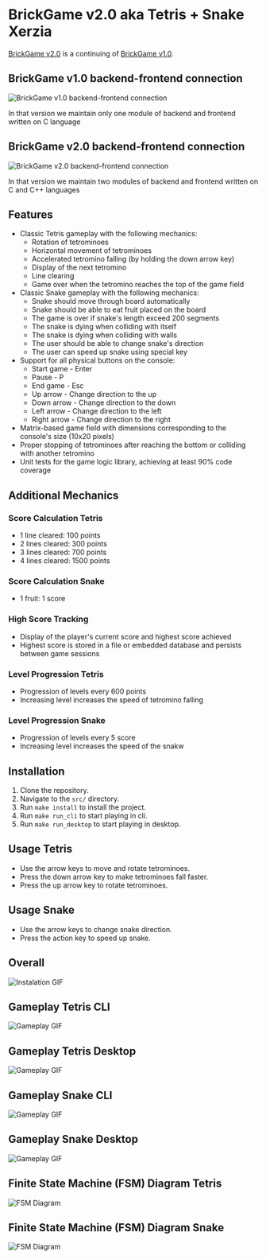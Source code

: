 # BrickGame v2.0 aka Tetris + Snake Xerzia

[BrickGame v2.0](https://github.com/Asya11001/cpp-brickgame-snake-xenzia-1) is a continuing of [BrickGame v1.0](https://github.com/Asya11001/c-brickgame-tetris-1).
## BrickGame v1.0 backend-frontend connection
![BrickGame v1.0 backend-frontend connection](dvi/media/backend-frontend-connection/brick-game-v-1.png)

In that version we maintain only one module of backend and frontend written on C language


## BrickGame v2.0 backend-frontend connection
![BrickGame v2.0 backend-frontend connection](dvi/media/backend-frontend-connection/brick-game-v-2.png)

In that version we maintain two modules of backend and frontend written on C and C++ languages

## Features

- Classic Tetris gameplay with the following mechanics:
    - Rotation of tetrominoes
    - Horizontal movement of tetrominoes
    - Accelerated tetromino falling (by holding the down arrow key)
    - Display of the next tetromino
    - Line clearing
    - Game over when the tetromino reaches the top of the game field
- Classic Snake gameplay with the following mechanics:
    - Snake should move through board automatically
    - Snake should be able to eat fruit placed on the board
    - The game is over if snake's length exceed 200 segments
    - The snake is dying when colliding with itself
    - The snake is dying when colliding with walls
    - The user should be able to change snake's direction
    - The user can speed up snake using special key
- Support for all physical buttons on the console:
    - Start game - Enter
    - Pause - P
    - End game - Esc
    - Up arrow - Change direction to the up
    - Down arrow - Change direction to the down
    - Left arrow - Change direction to the left
    - Right arrow - Change direction to the right
- Matrix-based game field with dimensions corresponding to the console's size (10x20 pixels)
- Proper stopping of tetrominoes after reaching the bottom or colliding with another tetromino
- Unit tests for the game logic library, achieving at least 90% code coverage

## Additional Mechanics

### Score Calculation Tetris

- 1 line cleared: 100 points
- 2 lines cleared: 300 points
- 3 lines cleared: 700 points
- 4 lines cleared: 1500 points

### Score Calculation Snake

- 1 fruit: 1 score

### High Score Tracking

- Display of the player's current score and highest score achieved
- Highest score is stored in a file or embedded database and persists between game sessions

### Level Progression Tetris

- Progression of levels every 600 points
- Increasing level increases the speed of tetromino falling

### Level Progression Snake

- Progression of levels every 5 score
- Increasing level increases the speed of the snakw

## Installation

1. Clone the repository.
2. Navigate to the `src/` directory.
3. Run `make install` to install the project.
4. Run `make run_cli` to start playing in cli.
5. Run `make run_desktop` to start playing in desktop.

## Usage Tetris

- Use the arrow keys to move and rotate tetrominoes.
- Press the down arrow key to make tetrominoes fall faster.
- Press the up arrow key to rotate tetrominoes.

## Usage Snake

- Use the arrow keys to change snake direction.
- Press the action key to speed up snake.

## Overall

![Instalation GIF](dvi/media/installation.gif)

## Gameplay Tetris CLI

![Gameplay GIF](dvi/media/gameplay_cli_tetris.gif)

## Gameplay Tetris Desktop

![Gameplay GIF](dvi/media/gameplay_desktop_tetris.gif)

## Gameplay Snake CLI

![Gameplay GIF](dvi/media/gameplay_cli_snake.gif)

## Gameplay Snake Desktop

![Gameplay GIF](dvi/media/gameplay_desktop_snake.gif)

## Finite State Machine (FSM) Diagram Tetris

![FSM Diagram](dvi/media/fsm/fsm_tetris.png)
## Finite State Machine (FSM) Diagram Snake

![FSM Diagram](dvi/media/fsm/fsm_snake.png)

